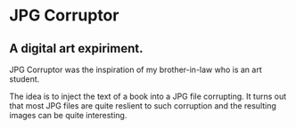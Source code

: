 JPG Corruptor
====================

A digital art expiriment.
---------------------

JPG Corruptor was the inspiration of my brother-in-law who is an art student. 

The idea is to inject the text of a book into a JPG file corrupting. It turns out that most
JPG files are quite reslient to such corruption and the resulting images can be quite interesting. 

